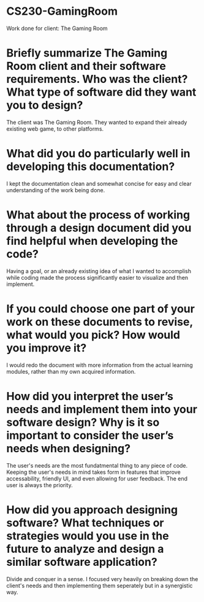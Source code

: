 # CS230-GamingRoom
Work done for client: The Gaming Room
# Briefly summarize The Gaming Room client and their software requirements. Who was the client? What type of software did they want you to design?
The client was The Gaming Room. They wanted to expand their already existing web game, to other platforms.
# What did you do particularly well in developing this documentation?
I kept the documentation clean and somewhat concise for easy and clear understanding of the work being done.
# What about the process of working through a design document did you find helpful when developing the code?
Having a goal, or an already existing idea of what I wanted to accomplish while coding made the process significantly easier to visualize and then implement.
# If you could choose one part of your work on these documents to revise, what would you pick? How would you improve it?
I would redo the document with more information from the actual learning modules, rather than my own acquired information.
# How did you interpret the user’s needs and implement them into your software design? Why is it so important to consider the user’s needs when designing?
The user's needs are the most fundatmental thing to any piece of code. Keeping the user's needs in mind takes form in features that improve accessability, friendly UI, and even allowing for user feedback. The end user is always the priority.
# How did you approach designing software? What techniques or strategies would you use in the future to analyze and design a similar software application?
Divide and conquer in a sense. I focused very heavily on breaking down the client's needs and then implementing them seperately but in a synergistic way.
